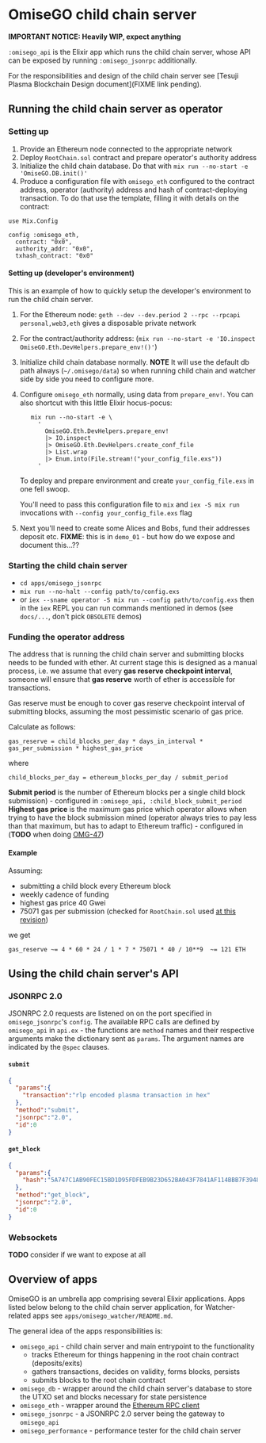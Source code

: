 # OmiseGO child chain server

**IMPORTANT NOTICE: Heavily WIP, expect anything**

`:omisego_api` is the Elixir app which runs the child chain server, whose API can be exposed by running `:omisego_jsonrpc` additionally.

For the responsibilities and design of the child chain server see [Tesuji Plasma Blockchain Design document](FIXME link pending).

## Running the child chain server as operator

### Setting up

1. Provide an Ethereum node connected to the appropriate network
2. Deploy `RootChain.sol` contract and prepare operator's authority address
3. Initialize the child chain database.
Do that with `mix run --no-start -e 'OmiseGO.DB.init()'`
4. Produce a configuration file with `omisego_eth` configured to the contract address, operator (authority) address and hash of contract-deploying transaction.
To do that use the template, filling it with details on the contract:

```
use Mix.Config

config :omisego_eth,
  contract: "0x0",
  authority_addr: "0x0",
  txhash_contract: "0x0"
```

#### Setting up (developer's environment)

This is an example of how to quickly setup the developer's environment to run the child chain server.

1. For the Ethereum node: `geth --dev --dev.period 2 --rpc --rpcapi personal,web3,eth` gives a disposable private network
2. For the contract/authority address: (`mix run --no-start -e 'IO.inspect OmiseGO.Eth.DevHelpers.prepare_env!()'`)
3. Initialize child chain database normally.
**NOTE** It will use the default db path always (`~/.omisego/data`) so when running child chain and watcher side by side you need to configure more.
3. Configure `omisego_eth` normally, using data from `prepare_env!`.
    You can also shortcut with this little Elixir hocus-pocus:

          mix run --no-start -e \
            '
              OmiseGO.Eth.DevHelpers.prepare_env!
              |> IO.inspect
              |> OmiseGO.Eth.DevHelpers.create_conf_file
              |> List.wrap
              |> Enum.into(File.stream!("your_config_file.exs"))
            '

    To deploy and prepare environment and create `your_config_file.exs` in one fell swoop.

    You'll need to pass this configuration file to `mix` and `iex -S mix run` invocations with `--config your_config_file.exs` flag

4. Next you'll need to create some Alices and Bobs, fund their addresses deposit etc. **FIXME**: this is in `demo_01` - but how do we expose and document this...??

### Starting the child chain server

  - `cd apps/omisego_jsonrpc`
  - `mix run --no-halt --config path/to/config.exs`
  - or `iex --sname operator -S mix run --config path/to/config.exs` then in the `iex` REPL you can run commands mentioned in demos (see `docs/...`, don't pick `OBSOLETE` demos)

### Funding the operator address

The address that is running the child chain server and submitting blocks needs to be funded with ether.
At current stage this is designed as a manual process, i.e. we assume that every **gas reserve checkpoint interval**, someone will ensure that **gas reserve** worth of ether is accessible for transactions.

Gas reserve must be enough to cover gas reserve checkpoint interval of submitting blocks, assuming the most pessimistic scenario of gas price.

Calculate as follows:

```
gas_reserve = child_blocks_per_day * days_in_interval * gas_per_submission * highest_gas_price
```
where
```
child_blocks_per_day = ethereum_blocks_per_day / submit_period
```
**Submit period** is the number of Ethereum blocks per a single child block submission) - configured in `:omisego_api, :child_block_submit_period`
**Highest gas price** is the maximum gas price which operator allows when trying to have the block submission mined (operator always tries to pay less than that maximum, but has to adapt to Ethereum traffic) - configured in (**TODO** when doing [OMG-47](https://www.pivotaltracker.com/story/show/156037267))

#### Example

Assuming:
- submitting a child block every Ethereum block
- weekly cadence of funding
- highest gas price 40 Gwei
- 75071 gas per submission (checked for `RootChain.sol` used  [at this revision](https://github.com/omisego/omisego/commit/21dfb32fae82a59824aa19bbe7db87ecf33ecd04))

we get
```
gas_reserve ~= 4 * 60 * 24 / 1 * 7 * 75071 * 40 / 10**9  ~= 121 ETH
```

## Using the child chain server's API

### JSONRPC 2.0

JSONRPC 2.0 requests are listened on on the port specified in `omisego_jsonrpc`'s `config`.
The available RPC calls are defined by `omisego_api` in `api.ex` - the functions are `method` names and their respective arguments make the dictionary sent as `params`.
The argument names are indicated by the `@spec` clauses.

#### `submit`

```json
{
  "params":{
    "transaction":"rlp encoded plasma transaction in hex"
  },
  "method":"submit",
  "jsonrpc":"2.0",
  "id":0
}
```

#### `get_block`

```json
{
  "params":{
    "hash":"5A747C1AB90FEC15BD1D95FDFEB9B23D652BA043F7841AF114BBB7F39488B510"
  },
  "method":"get_block",
  "jsonrpc":"2.0",
  "id":0
}
```

### Websockets

**TODO** consider if we want to expose at all

## Overview of apps

OmiseGO is an umbrella app comprising several Elixir applications.
Apps listed below belong to the child chain server application, for Watcher-related apps see `apps/omisego_watcher/README.md`.

The general idea of the apps responsibilities is:
  - `omisego_api` - child chain server and main entrypoint to the functionality
    - tracks Ethereum for things happening in the root chain contract (deposits/exits)
    - gathers transactions, decides on validity, forms blocks, persists
    - submits blocks to the root chain contract
  - `omisego_db` - wrapper around the child chain server's database to store the UTXO set and blocks necessary for state persistence
  - `omisego_eth` - wrapper around the [Ethereum RPC client](https://github.com/exthereum/ethereumex)
  - `omisego_jsonrpc` - a JSONRPC 2.0 server being the gateway to `omisego_api`
  - `omisego_performance` - performance tester for the child chain server
